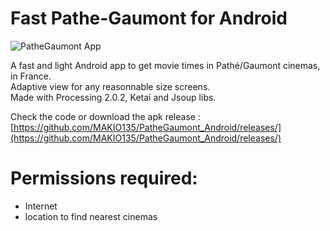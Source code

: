 Fast Pathe-Gaumont for Android
=======================
![PatheGaumont App](https://raw.github.com/MAKIO135/PatheGaumont_Android/master/Paht%C3%A9App_950x425.png)

A fast and light Android app to get movie times in Pathé/Gaumont cinemas, in France.<br>
Adaptive view for any reasonnable size screens.<br>
Made with Processing 2.0.2, Ketai and Jsoup libs.

Check the code or download the apk release : [https://github.com/MAKIO135/PatheGaumont_Android/releases/](https://github.com/MAKIO135/PatheGaumont_Android/releases/)

# Permissions required: #
- Internet
- location to find nearest cinemas
